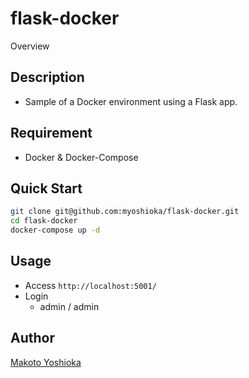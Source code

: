 flask-docker
=========

Overview

## Description

- Sample of a Docker environment using a Flask app.

## Requirement

- Docker & Docker-Compose

## Quick Start

```bash
git clone git@github.com:myoshioka/flask-docker.git
cd flask-docker
docker-compose up -d
```

## Usage

- Access `http://localhost:5001/`
- Login
  - admin / admin

## Author

[Makoto Yoshioka](https://github.com/myoshioka)
